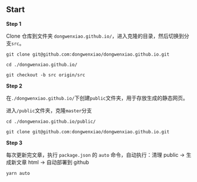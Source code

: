 ## Start

**Step 1**

Clone 仓库到文件夹 `dongwenxiao.github.io/`，进入克隆的目录，然后切换到分支`src`。

```shell
git clone git@github.com:dongwenxiao/dongwenxiao.github.io.git

cd ./dongwenxiao.github.io/

git checkout -b src origin/src
```

**Step 2**

在`./dongwenxiao.github.io/`下创建`public`文件夹，用于存放生成的静态网页。

进入`/public`文件夹，克隆`master`分支

```
cd ./dongwenxiao.github.io/public/

git clone git@github.com:dongwenxiao/dongwenxiao.github.io.git
```

**Step 3**

每次更新完文章，执行 `package.json` 的 `auto` 命令，自动执行：清理 public → 生成新文章 html → 自动部署到 github

```
yarn auto
```

